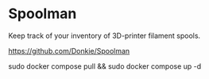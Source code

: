 # Spoolman

Keep track of your inventory of 3D-printer filament spools.

https://github.com/Donkie/Spoolman

sudo docker compose pull && sudo docker compose up -d
